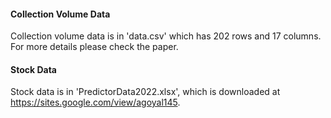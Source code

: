 #### Collection Volume Data

Collection volume data is in 'data.csv' which has 202 rows and 17 columns. For more details please check the paper. 

#### Stock Data

Stock data is in 'PredictorData2022.xlsx', which is downloaded at https://sites.google.com/view/agoyal145.

